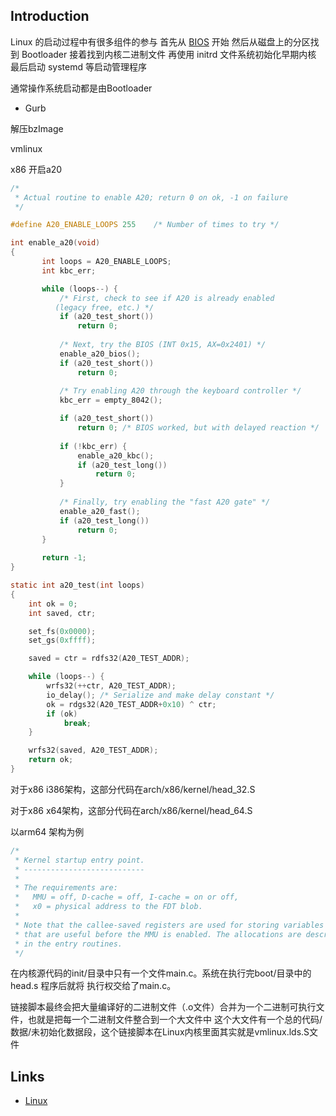 ## Introduction


Linux 的启动过程中有很多组件的参与 首先从 [BIOS](/docs/CS/OS/BootLoader.md) 开始 然后从磁盘上的分区找到 Bootloader 接着找到内核二进制文件 再使用 initrd 文件系统初始化早期内核 最后启动 systemd 等启动管理程序

通常操作系统启动都是由Bootloader 

- Gurb

解压bzImage

vmlinux




x86 开启a20

```c
/*
 * Actual routine to enable A20; return 0 on ok, -1 on failure
 */

#define A20_ENABLE_LOOPS 255    /* Number of times to try */

int enable_a20(void)
{
       int loops = A20_ENABLE_LOOPS;
       int kbc_err;

       while (loops--) {
           /* First, check to see if A20 is already enabled
          (legacy free, etc.) */
           if (a20_test_short())
               return 0;
           
           /* Next, try the BIOS (INT 0x15, AX=0x2401) */
           enable_a20_bios();
           if (a20_test_short())
               return 0;
           
           /* Try enabling A20 through the keyboard controller */
           kbc_err = empty_8042();

           if (a20_test_short())
               return 0; /* BIOS worked, but with delayed reaction */
    
           if (!kbc_err) {
               enable_a20_kbc();
               if (a20_test_long())
                   return 0;
           }
           
           /* Finally, try enabling the "fast A20 gate" */
           enable_a20_fast();
           if (a20_test_long())
               return 0;
       }
       
       return -1;
}
```


```c
static int a20_test(int loops)
{
    int ok = 0;
    int saved, ctr;

    set_fs(0x0000);
    set_gs(0xffff);

    saved = ctr = rdfs32(A20_TEST_ADDR);

    while (loops--) {
        wrfs32(++ctr, A20_TEST_ADDR);
        io_delay(); /* Serialize and make delay constant */
        ok = rdgs32(A20_TEST_ADDR+0x10) ^ ctr;
        if (ok)
            break;
    }

    wrfs32(saved, A20_TEST_ADDR);
    return ok;
}
```


对于x86 i386架构，这部分代码在arch/x86/kernel/head_32.S

对于x86 x64架构，这部分代码在arch/x86/kernel/head_64.S

以arm64 架构为例

```c
/*
 * Kernel startup entry point.
 * ---------------------------
 *
 * The requirements are:
 *   MMU = off, D-cache = off, I-cache = on or off,
 *   x0 = physical address to the FDT blob.
 *
 * Note that the callee-saved registers are used for storing variables
 * that are useful before the MMU is enabled. The allocations are described
 * in the entry routines.
 */
```


在内核源代码的init/目录中只有一个文件main.c。系统在执行完boot/目录中的head.s 程序后就将
执行权交给了main.c。


链接脚本最终会把大量编译好的二进制文件（.o文件）合并为一个二进制可执行文件，也就是把每一个二进制文件整合到一个大文件中
这个大文件有一个总的代码/数据/未初始化数据段，这个链接脚本在Linux内核里面其实就是vmlinux.lds.S文件


## Links

- [Linux](/docs/CS/OS/Linux/Linux.md)